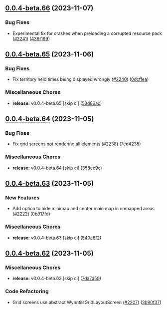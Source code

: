 ## [0.0.4-beta.66](https://github.com/Wynntils/Artemis/compare/v0.0.4-beta.65...v0.0.4-beta.66) (2023-11-07)


### Bug Fixes

* Experimental fix for crashes when preloading a corrupted resource pack ([#2241](https://github.com/Wynntils/Artemis/issues/2241)) ([436f199](https://github.com/Wynntils/Artemis/commit/436f199c16f7dc1c2fdef08e5d053fbabda76a6d))

## [0.0.4-beta.65](https://github.com/Wynntils/Artemis/compare/v0.0.4-beta.64...v0.0.4-beta.65) (2023-11-06)


### Bug Fixes

* Fix territory held times being displayed wrongly ([#2240](https://github.com/Wynntils/Artemis/issues/2240)) ([0dcffea](https://github.com/Wynntils/Artemis/commit/0dcffea89acbef85ec48ce669424b350894f50e3))


### Miscellaneous Chores

* **release:** v0.0.4-beta.65 [skip ci] ([53d86ac](https://github.com/Wynntils/Artemis/commit/53d86ace0a34ba980c2214ce02b5f51d64b504dd))

## [0.0.4-beta.64](https://github.com/Wynntils/Artemis/compare/v0.0.4-beta.63...v0.0.4-beta.64) (2023-11-05)


### Bug Fixes

* Fix grid screens not rendering all elements ([#2238](https://github.com/Wynntils/Artemis/issues/2238)) ([7ed4235](https://github.com/Wynntils/Artemis/commit/7ed4235bcbce883ec640c1a7393132ea12527ddd))


### Miscellaneous Chores

* **release:** v0.0.4-beta.64 [skip ci] ([358ec9c](https://github.com/Wynntils/Artemis/commit/358ec9cc84691181a19258174096b834abf6409a))

## [0.0.4-beta.63](https://github.com/Wynntils/Artemis/compare/v0.0.4-beta.62...v0.0.4-beta.63) (2023-11-05)


### New Features

* Add option to hide minimap and center main map in unmapped areas ([#2222](https://github.com/Wynntils/Artemis/issues/2222)) ([0b917fd](https://github.com/Wynntils/Artemis/commit/0b917fd85edae3fde33a90d04189300c7143325f))


### Miscellaneous Chores

* **release:** v0.0.4-beta.63 [skip ci] ([540c8f2](https://github.com/Wynntils/Artemis/commit/540c8f2ca8753a206ec81ce4073b964176868ec1))

## [0.0.4-beta.62](https://github.com/Wynntils/Artemis/compare/v0.0.4-beta.61...v0.0.4-beta.62) (2023-11-05)


### Miscellaneous Chores

* **release:** v0.0.4-beta.62 [skip ci] ([7da7d59](https://github.com/Wynntils/Artemis/commit/7da7d5933aab471e7a0d21123e23e328a8d8e013))


### Code Refactoring

* Grid screens use abstract WynntilsGridLayoutScreen ([#2207](https://github.com/Wynntils/Artemis/issues/2207)) ([3b90f37](https://github.com/Wynntils/Artemis/commit/3b90f37eebeba346b365b8bb4b53621126123983))

